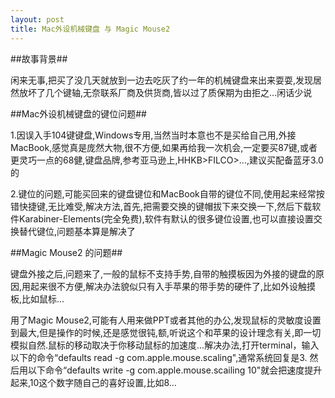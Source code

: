```yaml
---
layout: post
title: Mac外设机械键盘 与 Magic Mouse2
---
```


##故事背景##

闲来无事,把买了没几天就放到一边去吃灰了约一年的机械键盘来出来耍耍,发现居然放坏了几个键轴,无奈联系厂商及供货商,皆以过了质保期为由拒之...闲话少说

##Mac外设机械键盘的键位问题##

1.因误入手104键键盘,Windows专用,当然当时本意也不是买给自己用,外接MacBook,感觉真是庞然大物,很不方便,如果再给我一次机会,一定要买87键,或者更灵巧一点的68健,键盘品牌,参考亚马逊上,HHKB>FILCO>...,建议买配备蓝牙3.0的

2.键位的问题,可能买回来的键盘键位和MacBook自带的键位不同,使用起来经常按错快捷键,无比难受,解决方法,首先,把需要交换的键帽拔下来交换一下,然后下载软件Karabiner-Elements(完全免费),软件有默认的很多键位设置,也可以直接设置交换替代键位,问题基本算是解决了

##Magic Mouse2 的问题##

键盘外接之后,问题来了,一般的鼠标不支持手势,自带的触摸板因为外接的键盘的原因,用起来很不方便,解决办法貌似只有入手苹果的带手势的硬件了,比如外设触摸板,比如鼠标...

用了Magic Mouse2,可能有人用来做PPT或者其他的办公,发现鼠标的灵敏度设置到最大,但是操作的时候,还是感觉很钝,额,听说这个和苹果的设计理念有关,即一切模拟自然.鼠标的移动取决于你移动鼠标的加速度...解决办法,打开terminal，输入以下的命令“defaults read -g com.apple.mouse.scaling",通常系统回复是3. 然后用以下命令“defaults write -g com.apple.mouse.scailing 10"就会把速度提升起来,10这个数字随自己的喜好设置,比如8...

